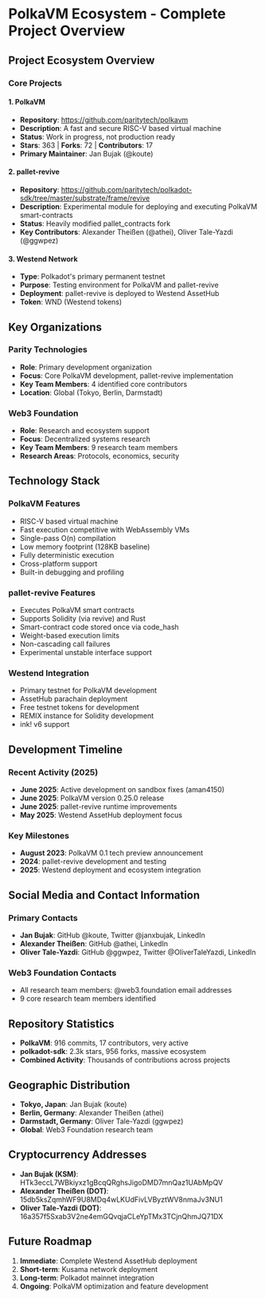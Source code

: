 # PolkaVM Ecosystem - Complete Project Overview

## Project Ecosystem Overview

### Core Projects

#### 1. PolkaVM
- **Repository**: https://github.com/paritytech/polkavm
- **Description**: A fast and secure RISC-V based virtual machine
- **Status**: Work in progress, not production ready
- **Stars**: 363 | **Forks**: 72 | **Contributors**: 17
- **Primary Maintainer**: Jan Bujak (@koute)

#### 2. pallet-revive
- **Repository**: https://github.com/paritytech/polkadot-sdk/tree/master/substrate/frame/revive
- **Description**: Experimental module for deploying and executing PolkaVM smart-contracts
- **Status**: Heavily modified pallet_contracts fork
- **Key Contributors**: Alexander Theißen (@athei), Oliver Tale-Yazdi (@ggwpez)

#### 3. Westend Network
- **Type**: Polkadot's primary permanent testnet
- **Purpose**: Testing environment for PolkaVM and pallet-revive
- **Deployment**: pallet-revive is deployed to Westend AssetHub
- **Token**: WND (Westend tokens)

## Key Organizations

### Parity Technologies
- **Role**: Primary development organization
- **Focus**: Core PolkaVM development, pallet-revive implementation
- **Key Team Members**: 4 identified core contributors
- **Location**: Global (Tokyo, Berlin, Darmstadt)

### Web3 Foundation
- **Role**: Research and ecosystem support
- **Focus**: Decentralized systems research
- **Key Team Members**: 9 research team members
- **Research Areas**: Protocols, economics, security

## Technology Stack

### PolkaVM Features
- RISC-V based virtual machine
- Fast execution competitive with WebAssembly VMs
- Single-pass O(n) compilation
- Low memory footprint (128KB baseline)
- Fully deterministic execution
- Cross-platform support
- Built-in debugging and profiling

### pallet-revive Features
- Executes PolkaVM smart contracts
- Supports Solidity (via revive) and Rust
- Smart-contract code stored once via code_hash
- Weight-based execution limits
- Non-cascading call failures
- Experimental unstable interface support

### Westend Integration
- Primary testnet for PolkaVM development
- AssetHub parachain deployment
- Free testnet tokens for development
- REMIX instance for Solidity development
- ink! v6 support

## Development Timeline

### Recent Activity (2025)
- **June 2025**: Active development on sandbox fixes (aman4150)
- **June 2025**: PolkaVM version 0.25.0 release
- **June 2025**: pallet-revive runtime improvements
- **May 2025**: Westend AssetHub deployment focus

### Key Milestones
- **August 2023**: PolkaVM 0.1 tech preview announcement
- **2024**: pallet-revive development and testing
- **2025**: Westend deployment and ecosystem integration

## Social Media and Contact Information

### Primary Contacts
- **Jan Bujak**: GitHub @koute, Twitter @janxbujak, LinkedIn
- **Alexander Theißen**: GitHub @athei, LinkedIn
- **Oliver Tale-Yazdi**: GitHub @ggwpez, Twitter @OliverTaleYazdi, LinkedIn

### Web3 Foundation Contacts
- All research team members: @web3.foundation email addresses
- 9 core research team members identified

## Repository Statistics
- **PolkaVM**: 916 commits, 17 contributors, very active
- **polkadot-sdk**: 2.3k stars, 956 forks, massive ecosystem
- **Combined Activity**: Thousands of contributions across projects

## Geographic Distribution
- **Tokyo, Japan**: Jan Bujak (koute)
- **Berlin, Germany**: Alexander Theißen (athei)
- **Darmstadt, Germany**: Oliver Tale-Yazdi (ggwpez)
- **Global**: Web3 Foundation research team

## Cryptocurrency Addresses
- **Jan Bujak (KSM)**: HTk3eccL7WBkiyxz1gBcqQRghsJigoDMD7mnQaz1UAbMpQV
- **Alexander Theißen (DOT)**: 15db5ksZqmhWF9U8MDq4wLKUdFivLVByztWV8nmaJv3NU1
- **Oliver Tale-Yazdi (DOT)**: 16a357f5Sxab3V2ne4emGQvqjaCLeYpTMx3TCjnQhmJQ71DX

## Future Roadmap
1. **Immediate**: Complete Westend AssetHub deployment
2. **Short-term**: Kusama network deployment
3. **Long-term**: Polkadot mainnet integration
4. **Ongoing**: PolkaVM optimization and feature development

